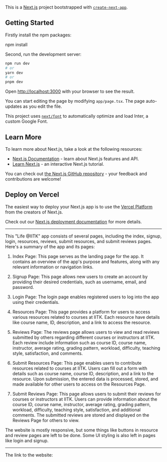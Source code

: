This is a [Next.js](https://nextjs.org/) project bootstrapped with [`create-next-app`](https://github.com/vercel/next.js/tree/canary/packages/create-next-app).

## Getting Started

Firstly install the npm packages:

npm install

Second, run the development server:

```bash
npm run dev
# or
yarn dev
# or
pnpm dev
```

Open [http://localhost:3000](http://localhost:3000) with your browser to see the result.

You can start editing the page by modifying `app/page.tsx`. The page auto-updates as you edit the file.

This project uses [`next/font`](https://nextjs.org/docs/basic-features/font-optimization) to automatically optimize and load Inter, a custom Google Font.

## Learn More

To learn more about Next.js, take a look at the following resources:

- [Next.js Documentation](https://nextjs.org/docs) - learn about Next.js features and API.
- [Learn Next.js](https://nextjs.org/learn) - an interactive Next.js tutorial.

You can check out [the Next.js GitHub repository](https://github.com/vercel/next.js/) - your feedback and contributions are welcome!

## Deploy on Vercel

The easiest way to deploy your Next.js app is to use the [Vercel Platform](https://vercel.com/new?utm_medium=default-template&filter=next.js&utm_source=create-next-app&utm_campaign=create-next-app-readme) from the creators of Next.js.

Check out our [Next.js deployment documentation](https://nextjs.org/docs/deployment) for more details.

--------------------------------

This "Life @IITK" app consists of several pages, including the index, signup, login, resources, reviews, submit resources, and submit reviews pages. Here's a summary of the app and its pages:

1. Index Page: This page serves as the landing page for the app. It contains an overview of the app's purpose and features, along with any relevant information or navigation links.

2. Signup Page: This page allows new users to create an account by providing their desired credentials, such as username, email, and password.

3. Login Page: The login page enables registered users to log into the app using their credentials.

4. Resources Page: This page provides a platform for users to access various resources related to courses at IITK. Each resource have details like course name, ID, description, and a link to access the resource.

5. Reviews Page: The reviews page allows users to view and read reviews submitted by others regarding different courses or instructors at IITK. Each review include information such as course ID, course name, instructor, average rating, grading pattern, workload, difficulty, teaching style, satisfaction, and comments.

6. Submit Resources Page: This page enables users to contribute resources related to courses at IITK. Users can fill out a form with details such as course name, course ID, description, and a link to the resource. Upon submission, the entered data is processed, stored, and made available for other users to access on the Resources Page.

7. Submit Reviews Page: This page allows users to submit their reviews for courses or instructors at IITK. Users can provide information about the course ID, course name, instructor, average rating, grading pattern, workload, difficulty, teaching style, satisfaction, and additional comments. The submitted reviews are stored and displayed on the Reviews Page for others to view.

The website is mostly responsive, but some things like buttons in resource and review pages are left to be done. Some UI styling is also left in pages like login and signup.

--------------------

The link to the website: 
